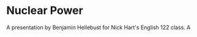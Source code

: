 # <div class = "centered-div">Nuclear Power</div>

A presentation by Benjamin Hellebust for Nick Hart's English 122 class. A
